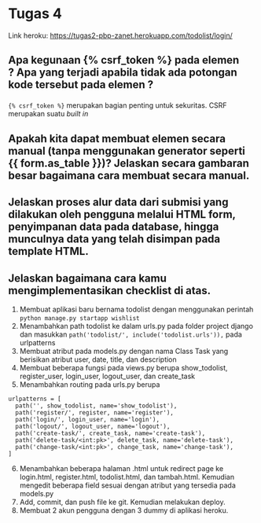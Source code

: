 # Tugas 4
Link heroku: https://tugas2-pbp-zanet.herokuapp.com/todolist/login/
## Apa kegunaan {% csrf_token %} pada elemen <form>? Apa yang terjadi apabila tidak ada potongan kode tersebut pada elemen <form>?
``` {% csrf_token %} ``` merupakan bagian penting untuk sekuritas. CSRF merupakan suatu _built in_ 
## Apakah kita dapat membuat elemen <form> secara manual (tanpa menggunakan generator seperti {{ form.as_table }})? Jelaskan secara gambaran besar bagaimana cara membuat <form> secara manual.
## Jelaskan proses alur data dari submisi yang dilakukan oleh pengguna melalui HTML form, penyimpanan data pada database, hingga munculnya data yang telah disimpan pada template HTML.
## Jelaskan bagaimana cara kamu mengimplementasikan checklist di atas.
1. Membuat aplikasi baru bernama todolist dengan menggunakan perintah ``` python manage.py startapp wishlist ```
2. Menambahkan path todolist ke dalam urls.py pada folder project django dan masukkan ``` path('todolist/', include('todolist.urls')), ``` pada urlpatterns
3. Membuat atribut pada models.py dengan nama Class Task yang berisikan atribut user, date, title, dan description
4. Membuat beberapa fungsi pada views.py berupa show_todolist, register_user, login_user, logout_user, dan create_task
5. Menambahkan routing pada urls.py berupa
  ```
  urlpatterns = [
    path('', show_todolist, name='show_todolist'),
    path('register/', register, name='register'),
    path('login/', login_user, name='login'), 
    path('logout/', logout_user, name='logout'),
    path('create-task/', create_task, name='create-task'),
    path('delete-task/<int:pk>', delete_task, name='delete-task'),
    path('change-task/<int:pk>', change_task, name='change-task'),
]
  ```
6. Menambahkan beberapa halaman .html untuk redirect page ke login.html, register.html, todolist.html, dan tambah.html. Kemudian mengedit beberapa field sesuai dengan atribut yang tersedia pada models.py
7. Add, commit, dan push file ke git. Kemudian melakukan deploy.
8. Membuat 2 akun pengguna dengan 3 dummy di aplikasi heroku.
